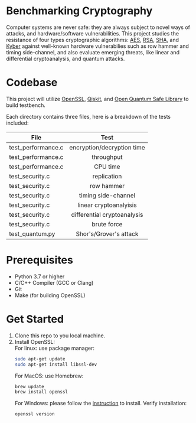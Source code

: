 # Benchmarking Cryptography
Computer systems are never safe: they are always subject to novel ways of attacks, and hardware/software vulnerabilities. This project studies
the resistance of four types cryptographic algorithms: [AES](https://en.wikipedia.org/wiki/Advanced_Encryption_Standard), [RSA](https://en.wikipedia.org/wiki/RSA_(cryptosystem)), [SHA](https://en.wikipedia.org/wiki/Secure_Hash_Algorithms), and [Kyber](https://en.wikipedia.org/wiki/Kyber) against well-known hardware vulnerabilies such as row hammer 
and timing side-channel, and also evaluate emerging threats, like linear and differential cryptoanalysis, and quantum attacks. 

# Codebase
This project will utilize [OpenSSL](https://www.openssl.org), [Qiskit](https://en.wikipedia.org/wiki/Qiskit), and [Open Quantum Safe Library](https://openquantumsafe.org) to build testbench.

Each directory contains three files, here is a breakdown of the tests included:

| File          | Test          | 
| ------------- |:-------------:| 
| test_performance.c | encryption/decryption time |
| test_performance.c | throughput                 | 
| test_performance.c | CPU time                   | 
| test_security.c    | replication                | 
| test_security.c    | row hammer                 | 
| test_security.c    | timing side-channel        | 
| test_security.c    | linear cryptoanalyisis     |
| test_security.c    | differential cryptoanalysis|
| test_security.c    | brute force                |
| test_quantum.py    | Shor's/Grover's attack     |

# Prerequisites
- Python 3.7 or higher
- C/C++ Compiler (GCC or Clang)
- Git
- Make (for building OpenSSL)

# Get Started
1. Clone this repo to you local machine.
2. Install OpenSSL:<br>
For linux: use package manager: 
   ```bash
   sudo apt-get update
   sudo apt-get install libssl-dev
   ```
   For MacOS: use Homebrew:
   ```bash
   brew update
   brew install openssl
   ```
   For Windows: please follow the [instruction](https://www.openssl.org/source/gitrepo.html) to install.
Verify installation:
   ```bash
   openssl version
   ```
   
